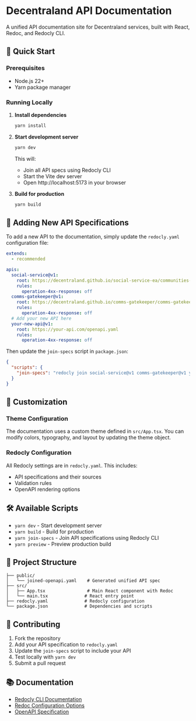 # Decentraland API Documentation

A unified API documentation site for Decentraland services, built with React, Redoc, and Redocly CLI.

## 🚀 Quick Start

### Prerequisites

- Node.js 22+
- Yarn package manager

### Running Locally

1. **Install dependencies**

   ```bash
   yarn install
   ```

2. **Start development server**

   ```bash
   yarn dev
   ```

   This will:

   - Join all API specs using Redocly CLI
   - Start the Vite dev server
   - Open http://localhost:5173 in your browser

3. **Build for production**
   ```bash
   yarn build
   ```

## 📝 Adding New API Specifications

To add a new API to the documentation, simply update the `redocly.yaml` configuration file:

```yaml
extends:
  - recommended

apis:
  social-service@v1:
    root: https://decentraland.github.io/social-service-ea/communities-openapi.yaml
    rules:
      operation-4xx-response: off
  comms-gatekeeper@v1:
    root: https://decentraland.github.io/comms-gatekeeper/comms-gatekeeper-openapi.yaml
    rules:
      operation-4xx-response: off
  # Add your new API here
  your-new-api@v1:
    root: https://your-api.com/openapi.yaml
    rules:
      operation-4xx-response: off
```

Then update the `join-specs` script in `package.json`:

```json
{
  "scripts": {
    "join-specs": "redocly join social-service@v1 comms-gatekeeper@v1 your-new-api@v1 -o public/joined-openapi.yaml --prefix-tags-with-filename --prefix-components-with-info-prop title"
  }
}
```

## 🎨 Customization

### Theme Configuration

The documentation uses a custom theme defined in `src/App.tsx`. You can modify colors, typography, and layout by updating the theme object.

### Redocly Configuration

All Redocly settings are in `redocly.yaml`. This includes:

- API specifications and their sources
- Validation rules
- OpenAPI rendering options

## 🛠️ Available Scripts

- `yarn dev` - Start development server
- `yarn build` - Build for production
- `yarn join-specs` - Join API specifications using Redocly CLI
- `yarn preview` - Preview production build

## 📁 Project Structure

```
├── public/
│   └── joined-openapi.yaml    # Generated unified API spec
├── src/
│   ├── App.tsx                # Main React component with Redoc
│   └── main.tsx              # React entry point
├── redocly.yaml              # Redocly configuration
└── package.json              # Dependencies and scripts
```

## 🤝 Contributing

1. Fork the repository
2. Add your API specification to `redocly.yaml`
3. Update the `join-specs` script to include your API
4. Test locally with `yarn dev`
5. Submit a pull request

## 📚 Documentation

- [Redocly CLI Documentation](https://redocly.com/docs/cli/)
- [Redoc Configuration Options](https://redocly.com/docs/redoc/config/)
- [OpenAPI Specification](https://swagger.io/specification/)
